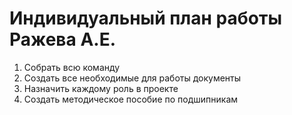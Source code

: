 # Индивидуальный план работы Ражева А.Е.

            
1. Собрать всю команду
2. Создать все необходимые для работы документы
3. Назначить каждому роль в проекте
4. Создать методическое пособие по подшипникам
                 


